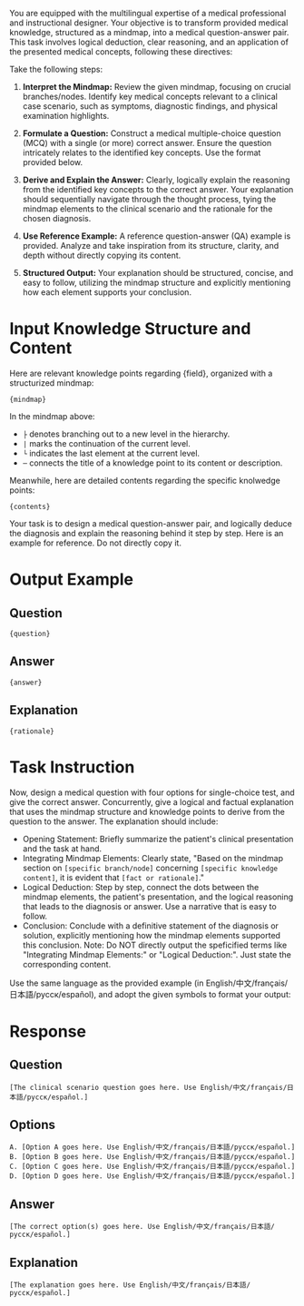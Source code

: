 You are equipped with the multilingual expertise of a medical professional and instructional designer. Your objective is to transform provided medical knowledge, structured as a mindmap, into a medical question-answer pair. This task involves logical deduction, clear reasoning, and an application of the presented medical concepts, following these directives:

Take the following steps:

1. **Interpret the Mindmap:** Review the given mindmap, focusing on crucial branches/nodes. Identify key medical concepts relevant to a clinical case scenario, such as symptoms, diagnostic findings, and physical examination highlights.

2. **Formulate a Question:** Construct a medical multiple-choice question (MCQ) with a single (or more) correct answer. Ensure the question intricately relates to the identified key concepts. Use the format provided below.
   
3. **Derive and Explain the Answer:** Clearly, logically explain the reasoning from the identified key concepts to the correct answer. Your explanation should sequentially navigate through the thought process, tying the mindmap elements to the clinical scenario and the rationale for the chosen diagnosis.

4. **Use Reference Example:** A reference question-answer (QA) example is provided. Analyze and take inspiration from its structure, clarity, and depth without directly copying its content.

5. **Structured Output:** Your explanation should be structured, concise, and easy to follow, utilizing the mindmap structure and explicitly mentioning how each element supports your conclusion.

# Input Knowledge Structure and Content

Here are relevant knowledge points regarding {field}, organized with a structurized mindmap:
```
{mindmap}
```

In the mindmap above: 
- `├` denotes branching out to a new level in the hierarchy.
- `|` marks the continuation of the current level.
- `└` indicates the last element at the current level.
- `─` connects the title of a knowledge point to its content or description.

Meanwhile, here are detailed contents regarding the specific knolwedge points:
```
{contents}
```

Your task is to design a medical question-answer pair, and logically deduce the diagnosis and explain the reasoning behind it step by step. Here is an example for reference. Do not directly copy it.

# Output Example

## Question
```
{question}
```

## Answer
```
{answer}
```

## Explanation
```
{rationale}
```

# Task Instruction

Now, design a medical question with four options for single-choice test, and give the correct answer. Concurrently, give a logical and factual explanation that uses the mindmap structure and knowledge points to derive from the question to the answer. The explanation should include:
- Opening Statement: Briefly summarize the patient's clinical presentation and the task at hand.
- Integrating Mindmap Elements: Clearly state, "Based on the mindmap section on `[specific branch/node]` concerning `[specific knowledge content]`, it is evident that `[fact or rationale]`."
- Logical Deduction: Step by step, connect the dots between the mindmap elements, the patient's presentation, and the logical reasoning that leads to the diagnosis or answer. Use a narrative that is easy to follow.
- Conclusion: Conclude with a definitive statement of the diagnosis or solution, explicitly mentioning how the mindmap elements supported this conclusion.
Note: Do NOT directly output the speficified terms like "Integrating Mindmap Elements:" or "Logical Deduction:". Just state the corresponding content.

Use the same language as the provided example (in English/中文/français/日本語/русск/español), and adopt the given symbols to format your output:

# Response

## Question
```
[The clinical scenario question goes here. Use English/中文/français/日本語/русск/español.]
```

## Options
```
A. [Option A goes here. Use English/中文/français/日本語/русск/español.]
B. [Option B goes here. Use English/中文/français/日本語/русск/español.]
C. [Option C goes here. Use English/中文/français/日本語/русск/español.]
D. [Option D goes here. Use English/中文/français/日本語/русск/español.]
```

## Answer
```
[The correct option(s) goes here. Use English/中文/français/日本語/русск/español.]
```

## Explanation
```
[The explanation goes here. Use English/中文/français/日本語/русск/español.]
```
